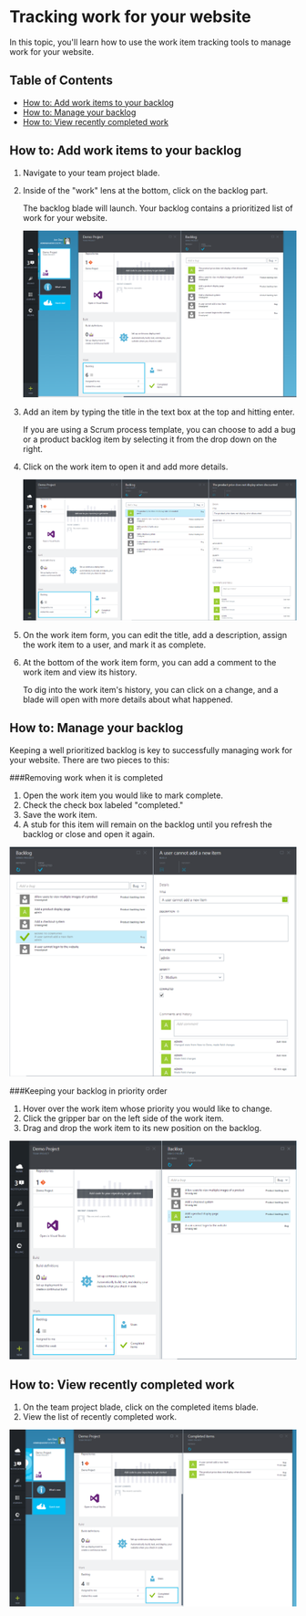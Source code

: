 <properties urlDisplayName="Tracking work for your website" pageTitle="Tracking work for your website | Azure" metaKeywords="Visual Studio Online, VSO, work, items, backlog" description="Learn how to track and manage work for your website." metaCanonical="" services="visual-studio-online" documentationCenter="" title="Tracking work for your website" authors="rmarron" solutions="" manager="" editor="" />

<tags ms.service="visual-studio-online" ms.workload="tbd" ms.tgt_pltfrm="ibiza" ms.devlang="na" ms.topic="article" ms.date="01/01/1900" ms.author="rmarron" />

# Tracking work for your website
In this topic, you'll learn how to use the work item tracking tools to manage work for your website.

## Table of Contents
* <a href="#how-to-add-work-items-to-your-backlog">How to: Add work items to your backlog</a>
* <a href="#how-to-manage-your-backlog">How to: Manage your backlog</a>
* <a href="#how-to-view-recently-completed-work">How to: View recently completed work</a>

## How to: Add work items to your backlog
1. Navigate to your team project blade.

2. Inside of the "work" lens at the bottom, click on the backlog part. 
 
	The backlog blade will launch. Your backlog contains a prioritized list of work for your website. 

	![Open backlog](./media/visual-studio-online-work-item-tracking/visual-studio-online-open-backlog.png)

3. Add an item by typing the title in the text box at the top and hitting enter.
	
	If you are using a Scrum process template, you can choose to add a bug or a product backlog item by selecting it from the drop down on the right.


4. Click on the work item to open it and add more details.

	![Open work item](./media/visual-studio-online-work-item-tracking/visual-studio-online-open-work-item.png)

5. On the work item form, you can edit the title, add a description, assign the work item to a user, and mark it as complete.

6. At the bottom of the work item form, you can add a comment to the work item and view its history.
	
	To dig into the work item's history, you can click on a change, and a blade will open with more details about what happened.

## How to: Manage your backlog

Keeping a well prioritized backlog is key to successfully managing work for your website. There are two pieces to this:

###Removing work when it is completed

1. Open the work item you would like to mark complete.
2. Check the check box labeled "completed."
3. Save the work item.
4. A stub for this item will remain on the backlog until you refresh the backlog or close and open it again.

![Completed work item](./media/visual-studio-online-work-item-tracking/visual-studio-online-completed-work-item.png)

###Keeping your backlog in priority order

1. Hover over the work item whose priority you would like to change.
2. Click the gripper bar on the left side of the work item.
3. Drag and drop the work item to its new position on the backlog.

![Dragging work item](./media/visual-studio-online-work-item-tracking/visual-studio-online-dragging-work-item.png)

## How to: View recently completed work

1. On the team project blade, click on the completed items blade.
2. View the list of recently completed work. 

![Dragging work item](./media/visual-studio-online-work-item-tracking/visual-studio-online-completed-items.png)


